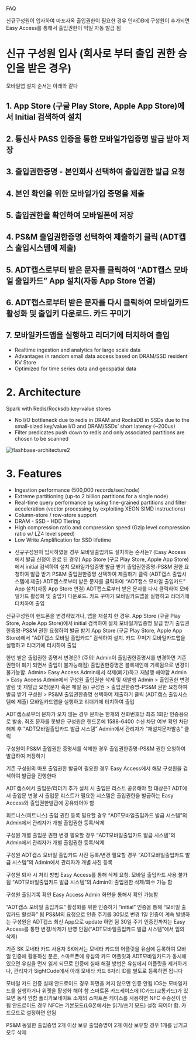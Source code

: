 FAQ

신규구성원이 입사하여 마포사옥 출입권한이 필요한 경우
인사DB에 구성원이 추가되면 Easy Access를 통해서 출입권한이 익일 자동 발급 됨

# 신규 구성원 입사 (회사로 부터 출입 권한 승인을 받은 경우)

모바일앱 설치 순서는 아래와 같다

## 1. App Store (구글 Play Store, Apple App Store)에서 <b>Initial</b> 검색하여 설치
## 2. 통신사 PASS 인증을 통한 <b>모바일가입증명</b> 발급 받아 저장
## 3. 출입권한증명 - 본인회사 선택하여 출입권한 발급 요청
## 4. 본인 확인을 위한 모바일가입 증명을 제출
## 5. 출입권한을 확인하여 모바일폰에 저장
## 4. PS&M 출입권한증명 선택하여 제출하기 클릭 (ADT캡스 출입시스템에 제출)
## 5. ADT캡스로부터 받은 문자를 클릭하여 “ADT캡스 모바일 출입카드”  App 설치(자동 App Store 연결)
## 6. ADT캡스로부터 받은 문자를 다시 클릭하여 모바일카드 활성화 및 출입키 다운로드. 카드 꾸미기
## 7. 모바일카드앱을 실행하고 리더기에 터치하여 출입
- Realtime ingestion and analytics for large scale data
- Advantages in random small data access based on DRAM/SSD resident KV Store
- Optimized for time series data and geospatial data

# 2. Architecture

Spark with Redis/Rocksdb key-value stores

- No I/O bottleneck due to redis in DRAM and RocksDB in SSDs due to the small-sized key/value I/O and DRAM/SSDs’ short latency (~200us)
- Filter predicates push down to redis and only associated partitions are chosen to be scanned

![flashbase-architecture2](./images/lightningdb_architecture.png)

# 3. Features


- Ingestion performance (500,000 records/sec/node)
- Extreme partitioning (up-to 2 billion partitions for a single node)
- Real-time query performance by using fine-grained partitions and filter acceleration (vector processing by exploiting XEON SIMD instructions)
- Column-store / row-store support
- DRAM - SSD - HDD Tiering
- High  compression  ratio  and  compression  speed  (Gzip  level  compression ratio w/ LZ4 level speed)
- Low Write Amplification for SSD lifetime



* 신규구성원이 입사하였을 경우 모바일출입카드 설치하는 순서는? (Easy Access에서 발급 신청이 완료 된 경우)
App Store (구글 Play Store, Apple App Store)에서 initial 검색하여 설치
모바일가입증명 발급 받기
출입권한증명-PS&M 권한 요청하여 발급 받기
PS&M 출입권한증명 선택하여 제출하기 클릭 (ADT캡스 출입시스템에 제출)
ADT캡스로부터 받은 문자를 클릭하여 “ADT캡스 모바일 출입카드”  App 설치(자동 App Store 연결)
ADT캡스로부터 받은 문자를 다시 클릭하여 모바일카드 활성화 및 출입키 다운로드. 카드 꾸미기
모바일카드앱을 실행하고 리더기에 터치하여 출입



신규구성원이 핸드폰을 변경하였거나, 앱을 재설치 한 경우.
App Store (구글 Play Store, Apple App Store)에서 initial 검색하여 설치
모바일가입증명 발급 받기
출입권한증명-PS&M 권한 요청하여 발급 받기
App Store (구글 Play Store, Apple App Store)에서 “ADT캡스 모바일 출입카드” 검색하여  설치. 카드 꾸미기
모바일카드앱을 실행하고 리더기에 터치하여 출입


한번 받은 출입권한 증명서 변경은? (주의! Admin이 출입권한증명서를 변경하면 기존 권한이 폐기 되면서 출입이 불가능해짐)
출입권한증명은 블록체인에 기록됨으로 변경이 불가능함.
Admin> Easy Access Admin에서 삭제(폐기)하고 재발행 해야함
Admin > Easy Access Admin에서 구성원 출입권한 삭제 및 재발행
Admin > 출입권한 변경 알림 및 재발급 요청(문자 혹은 메일 등)
구성원 >  출입권한증명-PS&M 권한 요청하여 발급 받기
구성원 >  PS&M 출입권한증명 선택하여 제출하기 클릭 (ADT캡스 출입시스템에 제출)
모바일카드앱을 실행하고 리더기에 터치하여 출입

ADT캡스로부터 문자가 오지 않는 경우
문자는 한개의 전화번호당 최초 1회만 인증용으로 발송.
최초 문자를 못받은 구성원은 핸드폰에 1588-6400 수신 차단 여부 확인
차단 해제 후 “ADT모바일출입카드 발급 시스템” Admin에서 관리자가 “재설치문자발송” 클릭



구성원이 PS&M 출입권한 증명서를 삭제한 경우
출입권한증명-PS&M 권한 요청하여 발급하여 저장하기


기존 구성원의 마포 출입권한 발급이 필요한 경우
Easy Access에서 해당 구성원을 검색하여 발급을 진행한다


ADT캡스에서 출입문/리더기 추가 설치 시 출입문 리스트 공유해야 할 대상은?
ADT에서 출입문 변경 시 출입문 리스트가 필요한 시스템은 출입권한을 발급하는 Easy Access와 출입권한발급에 공유되어야 함


휘트니스(피트니스) 출입 권한 등록 필요할 경우
“ADT모바일출입카드 발급 시스템”의 Admin에서 관리자가 개별 출입권한 등록/삭제

구성원 개별 출입문 권한 변경 필요할 경우
“ADT모바일출입카드 발급 시스템”의 Admin에서 관리자가 개별 출입권한 등록/삭제


구성원 ADT캡스 모바일 출입카드 사진 등록/변경 필요할 경우
“ADT모바일출입카드 발급 시스템”의 Admin에서 관리자가 개별 사진 등록


구성원 퇴사 시 처리 방법
Easy Access를 통해 삭제 요청. 모바일 출입카드 사용 불가 됨
“ADT모바일출입카드 발급 시스템”의  Admin이 출입권한 삭제/회수 가능 함



구성원 출입기록 확인
Easy Access Admin 화면을 통해서 확인 가능함


“ADT캡스 모바일 출입카드” 활성화를 위한 인증하기
“initial” 인증을 통해 “모바일 출입카드 활성화” 됨
PS&M의 요청으로 인증 주기를 30일로 변경
1일 인증이 계속 발생하는 구성원은 ADT캡스 최신 App으로 update 하면 됨
30일 주기 인증전까지는 Easy Access를 통한 변경/삭제가 반영 안됨(“ADT모바일출입카드 발급 시스템”에서 임의 삭제)

기존 SK 모네타 카드 사용자
SK에서는 모네타 카드의 어플릿을 유심에 등록하여 모바일 인증에 활용하신 분은, 스마트폰에 유심의 카드 어플릿과 ADT모바일카드가 동시에 있으면 유심을 먼저 읽게 되므로 인증에 실패
해결 방법은 유심에서 어플릿을 제거하거나, 관리자가 SightCude에서 아래 모네타 카드 6자리 ID를 별도로 등록하면 됩니다

모바일 카드 인증 실패
안드로이드 경우 화면을 켜지 않으면 인증 안됨
iOS는 모바일카드를 실행하거나 위젯을 활성화 해야 함
스마트폰 카드케이스에 IC카드(교통카드)가 있으면 동작 안함
폴리카보네이트 소재의 스마트폰 케이스를 사용하면 NFC 수송신이 안됨
안드로이드 경우 NFC는 기본모드(LG폰에서는 읽기/쓰기 모드) 설정 되어야 함. 카드모드로 설정하면 안됨


PS&M 동일한 출입증명 2개 이상 보유
출입증명이 2개 이상 보유할 경우 1개를 남기고 모두 삭제
